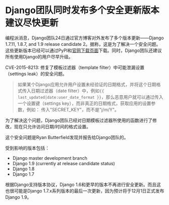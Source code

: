 # Django团队同时发布多个安全更新版本 建议尽快更新

编程派消息，Django团队24日通过官方博客对外发布了多个版本更新——Django 1.7.11, 1.8.7, and 1.9 release candidate 2。据称，这是为了解决一个安全问题。这些更新版本已经可以通过PyPI和[官网下载页面](https://www.djangoproject.com/download/)下载。同时，Django团队还建议所有使用Django的用户尽早升级。

CVE-2015-8213: 修复了模板过滤器（template filter）中可能泄漏设置（settings leak）的安全问题。

> 如果某个Django应用允许用户设置未经验证的日期格式，并将这个日期格式传入日期过滤器（date filter）中，例如`{{ last_updated|date:user_date_format }}`，那么恶意用户就可以通过传入一个设置键（settings key），而非真正的日期格式，获取应用的设置参数，例如： 传入"SECRET_KEY"，而不是"j/m/Y"。

为了解决这个问题，Django团队已经对日期模板过滤器所使用的函数进行了修改，现在只允许访问日期/时间的格式设置。

这个安全问题是Ryan Butterfield发现并报告给Django团队的。

受到影响的版本包括：

- Django master development branch
- Django 1.9 (currently at release candidate status)
- Django 1.8
- Django 1.7

根据Django支持版本协议，Django 1.6和更早的版本不再进行安全更新。而且这也很可能是Django 1.7.x系列版本的最后一次更新，因为预计将于12月1日正式发布Django 1.9。
